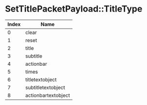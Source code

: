 # SetTitlePacketPayload::TitleType

Index | Name
--- | ---
0 | clear
1 | reset
2 | title
3 | subtitle
4 | actionbar
5 | times
6 | titletextobject
7 | subtitletextobject
8 | actionbartextobject